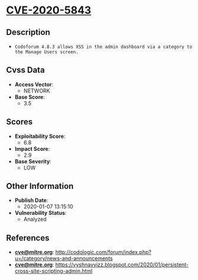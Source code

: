 
# [CVE-2020-5843](http://codologic.com/forum/index.php?u=/category/news-and-announcements)

## Description

- `Codoforum 4.8.3 allows XSS in the admin dashboard via a category to the Manage Users screen.`

## Cvss Data

- **Access Vector**:
  - NETWORK
- **Base Score**:
  - 3.5

## Scores

- **Exploitability Score**:
  - 6.8
- **Impact Score**:
  - 2.9
- **Base Severity**:
  - LOW

## Other Information

- **Publish Date**:
  - 2020-01-07 13:15:10
- **Vulnerability Status**:
  - Analyzed

## References

- **cve@mitre.org**: http://codologic.com/forum/index.php?u=/category/news-and-announcements
- **cve@mitre.org**: https://vyshnavvizz.blogspot.com/2020/01/persistent-cross-site-scripting-admin.html
